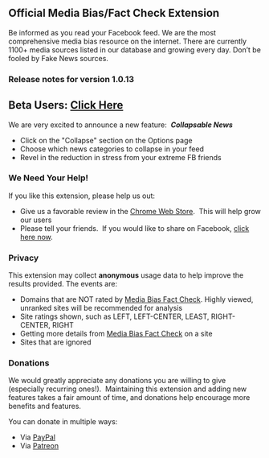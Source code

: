 ## Official Media Bias/Fact Check Extension

Be informed as you read your Facebook feed. We are the most comprehensive media bias resource on the internet. There are currently 1100+ media sources listed in our database and growing every day. Don’t be fooled by Fake News sources.

### Release notes for version 1.0.13

## Beta Users:  [Click Here](/mbfcext/beta)

We are very excited to announce a new feature:  **_Collapsable News_**  

*   Click on the "Collapse" section on the Options page
*   Choose which news categories to collapse in your feed
*   Revel in the reduction in stress from your extreme FB friends

### We Need Your Help!

If you like this extension, please help us out:

*   Give us a favorable review in the [Chrome Web Store](https://chrome.google.com/webstore/detail/official-media-biasfact-c/ganicjnkcddicfioohdaegodjodcbkkh).  This will help grow our users
*   Please tell your friends.  If you would like to share on Facebook, [click here now](https://www.facebook.com/sharer/sharer.php?u=https%3A//chrome.google.com/webstore/detail/official-media-biasfact-c/ganicjnkcddicfioohdaegodjodcbkkh).


### Privacy

This extension may collect **anonymous** usage data to help improve the results provided. The events are:</label>

*   Domains that are NOT rated by [Media Bias Fact Check](https://mediabiasfactcheck.com). Highly viewed, unranked sites will be recommended for analysis
*   Site ratings shown, such as LEFT, LEFT-CENTER, LEAST, RIGHT-CENTER, RIGHT
*   Getting more details from [Media Bias Fact Check](https://mediabiasfactcheck.com) on a site
*   Sites that are ignored

### Donations

We would greatly appreciate any donations you are willing to give (especially recurring ones!).  Maintaining this extension and adding new features takes a fair amount of time, and donations help encourage more benefits and features.

You can donate in multiple ways:

*   Via [PayPal](https://paypal.me/drmikecrowe)
*   Via [Patreon](https://www.patreon.com/solvedbymike)